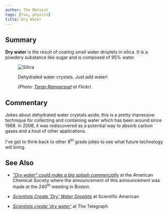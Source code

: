 ```yaml
---
author: The Metaist
tags: [fun, physics]
title: Dry Water
---
```


## Summary

<div class="entity-summary" markdown="1">

**Dry water** is the result of coating small water droplets in silica. It is a
powdery substance like sugar and is composed of 95% water.

</div>

<figure markdown="1">

![Silica][fig-1]

<figcaption markdown="1">

Dehydrated water crystals. Just add water!

  <address markdown="1">

(Photo: [Taran Rampersad][fig-1-link] at Flickr)</address>

</figcaption>
</figure><!--more-->

[fig-1]: {{thumbnail}}
[fig-1-link]: http://www.flickr.com/photos/knowprose/2167889396/

## Commentary

Jokes about dehydrated water crystals aside, this is a pretty impressive
technique for collecting and containing water which has been around since 1968.
In 2006, it was rediscovered as a potential way to absorb carbon gases and a
host of other applications.

I've got to think back to other 8<sup>th</sup> grade jokes to see what future
technology will bring.

## See Also

- <cite>["Dry water" could make a big splash commercially][1]</cite>
  at the <span class="vcard org fn">American Chemical Society</span>
  where the announcement of this announcement was made at the 240<sup>th</sup>
  meeting in Boston.

- <cite>[Scientists Create 'Dry' Water Droplets][2]</cite>
  at <span class="vcard org fn">Scientific American</span>

- <cite>[Scientists create 'dry water'][3]</cite>
  at <span class="vcard org fn">The Telegraph</span>

[1]: http://portal.acs.org/portal/acs/corg/content?_nfpb=true&_pageLabel=PP_ARTICLEMAIN&node_id=222&content_id=CNBP_025406&use_sec=true&sec_url_var=region1&__uuid=7980a5fb-0466-4fda-96d5-97345b695337
[2]: http://www.scientificamerican.com/article.cfm?id=scientists-create-dry-wat
[3]: http://www.telegraph.co.uk/science/science-news/7964109/Scientists-create-dry-water.html
